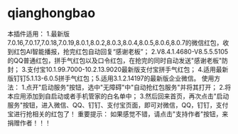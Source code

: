 # qianghongbao
本插件适用： 1.最新版7.0.16,7.0.17,7.0.18,7.0.19,8.0.1,8.0.2,8.0.3,8.0.4,8.0.5,8.0.6,8.0.7的微信红包，收到红包AI智能播报，抢完红包自动回复“感谢老板”； 2.V8.4.1.4680-V8.5.5.5105的QQ普通红包，拼手气红包以及口令红包，在抢完的同时自动发送"感谢老板"防封； 3.支付宝10.1.99.7000-10.2.13.9020最新版支付宝拼手气红包； 4.适用最新版钉钉5.1.13-6.0.5拼手气红包；5.适用3.1.2.14197的最新版企业微信。 使用方法： 1.点开"启动服务"按钮，选中"无障碍"中"自动抢红包服务"并将其打开； 2.将本应用添加到自启动或者手机管家的白名单中； 3.然后回来首页，再次点击"启动服务"按钮，进入微信、QQ、钉钉、支付宝页面，即可对微信，QQ，钉钉，支付宝进行抢相关的红包了！ 重要提示： 如果感觉不错，请点击"支持作者"按钮，来捐赠作者！！！
